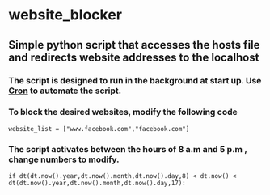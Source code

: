 # website_blocker
## Simple python script that accesses the hosts file and redirects website addresses to the localhost
### The script is designed to run in the background at start up. Use [Cron](http://www.jessicayung.com/automate-running-a-script-using-crontab/) to automate the script.
### To block the desired websites, modify the following code
```
website_list = ["www.facebook.com","facebook.com"]
```
### The script activates between the hours of 8 a.m and 5 p.m , change numbers to modify.
```
if dt(dt.now().year,dt.now().month,dt.now().day,8) < dt.now() < dt(dt.now().year,dt.now().month,dt.now().day,17):
```



